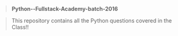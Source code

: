 >**Python--Fullstack-Academy-batch-2016**

>This repository contains all the Python questions covered in the Class!!

